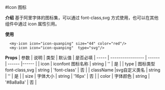 #Icon 图标

**介绍**
基于阿里字体的图标集，可以通过 font-class,svg  方式使用，也可以在其他组件中通过 icon 属性引用。

**使用**

```
  <my-icon icon="icon-quanping" size="44" color="red"/>
  <my-icon icon="icon-quanping"  type="svg"/>
```

**Props**
| 参数 | 说明 | 类型 | 默认值 | 是否必填
| ----- | ----------------- | ------ | ------ |------ |
| icon | iconfont 图标名称 | string | '' | 是 |
| type | 图标类型 font-class,svg | string | 'font-class' | 否 |
| className |svg自定义类名 | string | '' | 是 |
| size | 字体大小 | string | '16px' | 否 |
| color | 字体颜色 | string | '#8a8a8a' | 否 |
